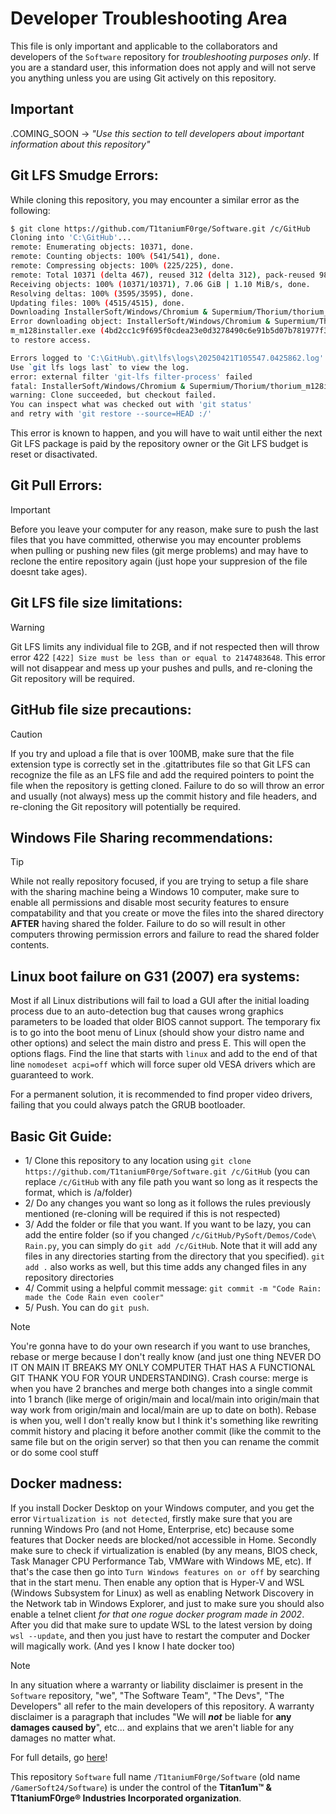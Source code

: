 # Developer Troubleshooting Area 

This file is only important and applicable to the collaborators and developers of the `Software` repository for *troubleshooting purposes only*. If you are a standard user, this information does not apply and will not serve you anything unless you are using Git actively on this repository.

## Important

.COMING_SOON → *"Use this section to tell developers about important information about this repository"*

## Git LFS Smudge Errors:

While cloning this repository, you may encounter a similar error as the following: 
```sh
$ git clone https://github.com/T1taniumF0rge/Software.git /c/GitHub
Cloning into 'C:\GitHub'...
remote: Enumerating objects: 10371, done.
remote: Counting objects: 100% (541/541), done.
remote: Compressing objects: 100% (225/225), done.
remote: Total 10371 (delta 467), reused 312 (delta 312), pack-reused 9830 (from 2)
Receiving objects: 100% (10371/10371), 7.06 GiB | 1.10 MiB/s, done.
Resolving deltas: 100% (3595/3595), done.
Updating files: 100% (4515/4515), done.
Downloading InstallerSoft/Windows/Chromium & Supermium/Thorium/thorium_m128installer.exe (297 MB)
Error downloading object: InstallerSoft/Windows/Chromium & Supermium/Thorium/thorium_m128installer.exe (4bd2cc1): Smudge error: Error downloading InstallerSoft/Windows/Chromium & Supermium/Thorium/thoriu
m_m128installer.exe (4bd2cc1c9f695f0cdea23e0d3278490c6e91b5d07b781977f3feb0ed8e5ee878): batch response: This repository exceeded its LFS budget. The account responsible for the budget should increase it
to restore access.

Errors logged to 'C:\GitHub\.git\lfs\logs\20250421T105547.0425862.log'.
Use `git lfs logs last` to view the log.
error: external filter 'git-lfs filter-process' failed
fatal: InstallerSoft/Windows/Chromium & Supermium/Thorium/thorium_m128installer.exe: smudge filter lfs failed
warning: Clone succeeded, but checkout failed.
You can inspect what was checked out with 'git status'
and retry with 'git restore --source=HEAD :/'
```

This error is known to happen, and you will have to wait until either the next Git LFS package is paid by the repository owner or the Git LFS budget is reset or disactivated.

## Git Pull Errors:

> [!IMPORTANT]
>
> Before you leave your computer for any reason, make sure to push the last files that you have committed, otherwise you may encounter problems when pulling or pushing new files (git merge problems) and may have to reclone the entire repository again (just hope your suppresion of the file doesnt take ages).
>
> 
## Git LFS file size limitations:

> [!WARNING]
>
> Git LFS limits any individual file to 2GB, and if not respected then will throw error 422 ` [422] Size must be less than or equal to 2147483648
`. This error will not disappear and mess up your pushes and pulls, and re-cloning the Git repository will be required.

## GitHub file size precautions:

> [!CAUTION]
>
> If you try and upload a file that is over 100MB, make sure that the file extension type is correctly set in the .gitattributes file so that Git LFS can recognize the file as an LFS file and add the required pointers to point the file when the repository is getting cloned. Failure to do so will throw an error and usually (not always) mess up the commit history and file headers, and re-cloning the Git repository will potentially be required.
> 

## Windows File Sharing recommendations:

> [!TIP]
>
> While not really repository focused, if you are trying to setup a file share with the sharing machine being a Windows 10 computer, make sure to enable all permissions and disable most security features to ensure compatability and that you create or move the files into the shared directory **AFTER** having shared the folder. Failure to do so will result in other computers throwing permission errors and failure to read the shared folder contents.

## Linux boot failure on G31 (2007) era systems:

Most if all Linux distributions will fail to load a GUI after the initial loading process due to an auto-detection bug that causes wrong graphics parameters to be loaded that older BIOS cannot support. The temporary fix is to go into the boot menu of Linux (should show your distro name and other options) and select the main distro and press E. This will open the options flags. Find the line that starts with `linux` and add to the end of that line `nomodeset acpi=off` which will force super old VESA drivers which are guaranteed to work.

For a permanent solution, it is recommended to find proper video drivers, failing that you could always patch the GRUB bootloader.

## Basic Git Guide:

- 1/ Clone this repository to any location using `git clone https://github.com/T1taniumF0rge/Software.git /c/GitHub` (you can replace `/c/GitHub` with any file path you want so long as it respects the format, which is /a/folder)
- 2/ Do any changes you want so long as it follows the rules previously mentioned (re-cloning will be required if this is not respected)
- 3/ Add the folder or file that you want. If you want to be lazy, you can add the entire folder (so if you changed `/c/GitHub/PySoft/Demos/Code\ Rain.py`, you can simply do `git add /c/GitHub`. Note that it will add any files in any directories starting from the directory that you specified). `git add .` also works as well, but this time adds any changed files in any repository directories
- 4/ Commit using a helpful commit message: `git commit -m "Code Rain: made the Code Rain even cooler"`
- 5/ Push. You can do `git push`.

> [!NOTE]
>
> You're gonna have to do your own research if you want to use branches, rebase or merge because I don't really know (and just one thing NEVER DO IT ON MAIN IT BREAKS MY ONLY COMPUTER THAT HAS A FUNCTIONAL GIT THANK YOU FOR YOUR UNDERSTANDING). Crash course: merge is when you have 2 branches and merge both changes into a single commit into 1 branch (like merge of origin/main and local/main into origin/main that way work from origin/main and local/main are up to date on both). Rebase is when you, well I don't really know but I think it's something like rewriting commit history and placing it before another commit (like the commit to the same file but on the origin server) so that then you can rename the commit or do some cool stuff

## Docker madness:

If you install Docker Desktop on your Windows computer, and you get the error `Virtualization is not detected`, firstly make sure that you are running Windows Pro (and not Home, Enterprise, etc) because some features that Docker needs are blocked/not accessible in Home. Secondly make sure to check if virtualization is enabled (by any means, BIOS check, Task Manager CPU Performance Tab, VMWare with Windows ME, etc). If that's the case then go into `Turn Windows features on or off` by searching that in the start menu. Then enable any option that is Hyper-V and WSL (Windows Subsystem for Linux) as well as enabling Network Discovery in the Network tab in Windows Explorer, and just to make sure you should also enable a telnet client *for that one rogue docker program made in 2002*. After you did that make sure to update WSL to the latest version by doing `wsl --update`, and then you just have to restart the computer and Docker will magically work. (And yes I know I hate docker too)

> [!NOTE]
> In any situation where a warranty or liability disclaimer is present in the `Software` repository, "we", "The Software Team", "The Devs", "The Developers" all refer to the main developers of this repository. A warranty disclaimer is a paragraph that includes "We will ***not*** be liable for **any damages caused by**", etc... and explains that we aren't liable for any damages no matter what.
>  
> For full details, go [here](https://github.com/T1taniumF0rge/Software/blob/main/.github/WARRANTY_LIABILITY_DISCLAIMER.md)!
>
> This repository `Software` full name `/T1taniumF0rge/Software` (old name `/GamerSoft24/Software`) is under the control of the **Titan1um™ & T1taniumF0rge® Industries Incorporated organization**.
